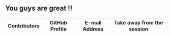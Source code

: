 ## **You guys are great !!**


| Contributors | GitHub Profile | E-mail Address | Take away from the session |    
| --- | --- | --- | --- |   

